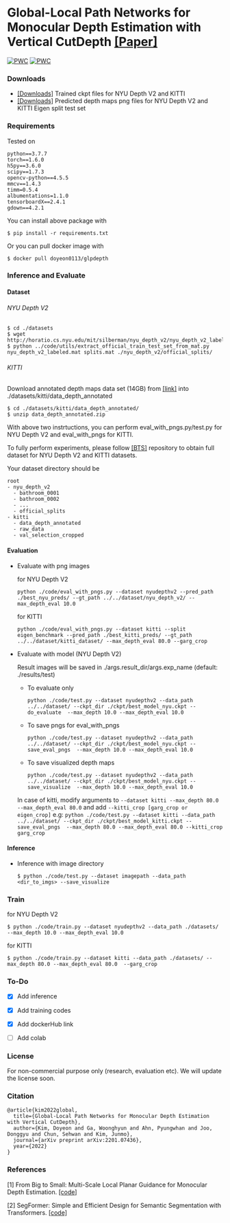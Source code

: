 # Global-Local Path Networks for Monocular Depth Estimation with Vertical CutDepth [[Paper]](https://arxiv.org/abs/2201.07436)

[![PWC](https://img.shields.io/endpoint.svg?url=https://paperswithcode.com/badge/global-local-path-networks-for-monocular/monocular-depth-estimation-on-nyu-depth-v2)](https://paperswithcode.com/sota/monocular-depth-estimation-on-nyu-depth-v2?p=global-local-path-networks-for-monocular)
[![PWC](https://img.shields.io/endpoint.svg?url=https://paperswithcode.com/badge/global-local-path-networks-for-monocular/monocular-depth-estimation-on-kitti-eigen)](https://paperswithcode.com/sota/monocular-depth-estimation-on-kitti-eigen?p=global-local-path-networks-for-monocular)

### Downloads
- [[Downloads]](https://drive.google.com/drive/folders/17yYbLZS2uQ6UVn5ET9RhVL0y_X3Ipl5_?usp=sharing) Trained ckpt files for NYU Depth V2 and KITTI
- [[Downloads]](https://drive.google.com/drive/folders/1LGNSKSaXguLTuCJ3Ay_UsYC188JNCK-j?usp=sharing) Predicted depth maps png files for NYU Depth V2 and KITTI Eigen split test set 

### Requirements
Tested on 
```
python==3.7.7
torch==1.6.0
h5py==3.6.0
scipy==1.7.3
opencv-python==4.5.5
mmcv==1.4.3
timm=0.5.4
albumentations=1.1.0
tensorboardX==2.4.1
gdown==4.2.1
```
You can install above package with 
```
$ pip install -r requirements.txt
```

Or you can pull docker image with
```
$ docker pull doyeon0113/glpdepth
```
### Inference and Evaluate

#### Dataset
###### NYU Depth V2

```
$ cd ./datasets
$ wget http://horatio.cs.nyu.edu/mit/silberman/nyu_depth_v2/nyu_depth_v2_labeled.mat
$ python ../code/utils/extract_official_train_test_set_from_mat.py nyu_depth_v2_labeled.mat splits.mat ./nyu_depth_v2/official_splits/
```
###### KITTI
Download annotated depth maps data set (14GB) from [[link]](http://www.cvlibs.net/datasets/kitti/eval_depth.php?benchmark=depth_prediction) into ./datasets/kitti/data_depth_annotated
```
$ cd ./datasets/kitti/data_depth_annotated/
$ unzip data_depth_annotated.zip
```

With above two instrtuctions, you can perform eval_with_pngs.py/test.py for NYU Depth V2 and eval_with_pngs for KITTI.

To fully perform experiments, please follow [[BTS]](https://github.com/cleinc/bts/tree/master/pytorch) repository to obtain full dataset for NYU Depth V2 and KITTI datasets.

Your dataset directory should be
```
root
- nyu_depth_v2
  - bathroom_0001
  - bathroom_0002
  - ...
  - official_splits
- kitti
  - data_depth_annotated
  - raw_data
  - val_selection_cropped
```


#### Evaluation

- Evaluate with png images

  for NYU Depth V2
  ```
  python ./code/eval_with_pngs.py --dataset nyudepthv2 --pred_path ./best_nyu_preds/ --gt_path ../../dataset/nyu_depth_v2/ --max_depth_eval 10.0 
  ```
  for KITTI
  ```
  python ./code/eval_with_pngs.py --dataset kitti --split eigen_benchmark --pred_path ./best_kitti_preds/ --gt_path ../../dataset/kitti_dataset/ --max_depth_eval 80.0 --garg_crop
  ```
- Evaluate with model (NYU Depth V2)
  
  Result images will be saved in ./args.result_dir/args.exp_name (default: ./results/test)
   - To evaluate only
     ```
     python ./code/test.py --dataset nyudepthv2 --data_path ../../dataset/ --ckpt_dir ./ckpt/best_model_nyu.ckpt --do_evaluate  --max_depth 10.0 --max_depth_eval 10.0
     ```
   - To save pngs for eval_with_pngs
      ```
     python ./code/test.py --dataset nyudepthv2 --data_path ../../dataset/ --ckpt_dir ./ckpt/best_model_nyu.ckpt --save_eval_pngs  --max_depth 10.0 --max_depth_eval 10.0
     ```         
    
   - To save visualized depth maps
     ```
     python ./code/test.py --dataset nyudepthv2 --data_path ../../dataset/ --ckpt_dir ./ckpt/best_model_nyu.ckpt --save_visualize  --max_depth 10.0 --max_depth_eval 10.0
     ```
    
    In case of kitti, modify arguments to `--dataset kitti --max_depth 80.0 --max_depth_eval 80.0` and add `--kitti_crop [garg_crop or eigen_crop]`
    e.g:
      ```
     python ./code/test.py --dataset kitti --data_path ../../dataset/ --ckpt_dir ./ckpt/best_model_kitti.ckpt --save_eval_pngs  --max_depth 80.0 --max_depth_eval 80.0 --kitti_crop garg_crop
      ```

#### Inference

- Inference with image directory
  ```
  $ python ./code/test.py --dataset imagepath --data_path <dir_to_imgs> --save_visualize
  ```
  
### Train

for NYU Depth V2
  ```
  $ python ./code/train.py --dataset nyudepthv2 --data_path ./datasets/ --max_depth 10.0 --max_depth_eval 10.0  
  ```
  for KITTI
  ```
  $ python ./code/train.py --dataset kitti --data_path ./datasets/ --max_depth 80.0 --max_depth_eval 80.0  --garg_crop
  ```

### To-Do
- [x] Add inference 
- [x] Add training codes
- [x] Add dockerHub link
- [ ] Add colab


### License
For non-commercial purpose only (research, evaluation etc). We will update the license soon.

### Citation

```
@article{kim2022global,
  title={Global-Local Path Networks for Monocular Depth Estimation with Vertical CutDepth},
  author={Kim, Doyeon and Ga, Woonghyun and Ahn, Pyungwhan and Joo, Donggyu and Chun, Sehwan and Kim, Junmo},
  journal={arXiv preprint arXiv:2201.07436},
  year={2022}
}
```

### References

[1] From Big to Small: Multi-Scale Local Planar Guidance for Monocular Depth Estimation. [[code]](https://github.com/cleinc/bts)

[2] SegFormer: Simple and Efficient Design for Semantic Segmentation with Transformers. [[code]](https://github.com/NVlabs/SegFormer)
